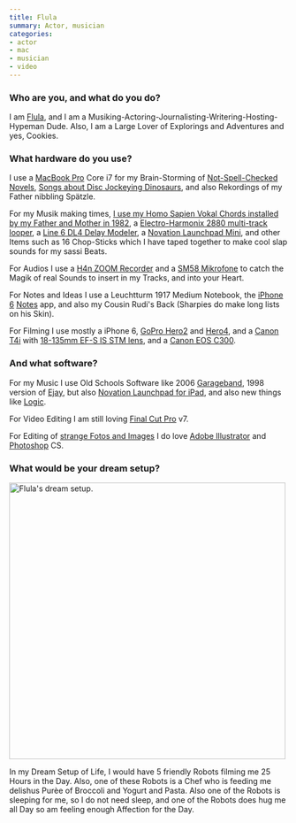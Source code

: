 ```yaml
---
title: Flula
summary: Actor, musician
categories:
- actor
- mac
- musician
- video
---
```


### Who are you, and what do you do?

I am [Flula](http://www.flulaborg.com/ "Flula's website."), and I am a Musiking-Actoring-Journalisting-Writering-Hosting-Hypeman Dude. Also, I am a Large Lover of Explorings and Adventures and yes, Cookies.

### What hardware do you use?

I use a [MacBook Pro][macbook-pro] Core i7 for my Brain-Storming of [Not-Spell-Checked Novels](https://www.youtube.com/watch?v=5pqwRwLG7J8 "Flula's YouTube video where he finishes a 50,000 word novel."), [Songs about Disc Jockeying Dinosaurs](https://www.youtube.com/watch?v=CyMlfTM9-48 "Flula's YouTube of his Dinosaur DJ song."), and also Rekordings of my Father nibbling Spätzle.

For my Musik making times, [I use my Homo Sapien Vokal Chords installed by my Father and Mother in 1982](https://www.youtube.com/watch?v=G-VM5wqzhWY "Flula's YouTube video of his song with his parents."), a [Electro-Harmonix 2880 multi-track looper][2880], a [Line 6 DL4 Delay Modeler][dl4], a [Novation Launchpad Mini][launchpad-mini], and other Items such as 16 Chop-Sticks which I have taped together to make cool slap sounds for my sassi Beats.  

For Audios I use a [H4n ZOOM Recorder][h4n] and a [SM58 Mikrofone][sm58] to catch the Magik of real Sounds to insert in my Tracks, and into your Heart.

For Notes and Ideas I use a Leuchtturm 1917 Medium Notebook, the [iPhone 6][iphone-6] [Notes][notes-ios] app, and also my Cousin Rudi's Back (Sharpies do make long lists on his Skin).

For Filming I use mostly a iPhone 6, [GoPro Hero2][hd-hero2] and [Hero4][hero4-black], and a [Canon T4i][eos-650d] with [18-135mm EF-S IS STM lens][ef-s-18-135mm-f3.5-5.6-is-stm], and a [Canon EOS C300][eos-c300].

### And what software?

For my Music I use Old Schools Software like 2006 [Garageband][], 1998 version of [Ejay][], but also [Novation Launchpad for iPad][launchpad-ios], and also new things like [Logic][].

For Video Editing I am still loving [Final Cut Pro][final-cut-pro] v7.

For Editing of [strange Fotos and Images](https://www.instagram.com/p/7V_ckdgpYU/ "Flula's Instagram photo of him in labour.") I do love [Adobe Illustrator][illustrator] and [Photoshop][] CS.

### What would be your dream setup?

<img src="/images/interviews/flula/dreams.jpg" width="500" height="500" alt="Flula's dream setup." class="detail">

In my Dream Setup of Life, I would have 5 friendly Robots filming me 25 Hours in the Day. Also, one of these Robots is a Chef who is feeding me delishus Purèe of Broccoli and Yogurt and Pasta. Also one of the Robots is sleeping for me, so I do not need sleep, and one of the Robots does hug me all Day so am feeling enough Affection for the Day.

[2880]: https://www.ehx.com/products/2880 "A multi-track looper."
[iphone-6]: https://en.wikipedia.org/wiki/IPhone_6 "A smartphone."
[sm58]: http://www.shure.com/americas/products/microphones/sm/sm58-vocal-microphone "A vocal microphone."
[h4n]: https://www.zoom.co.jp/english/products/h4n/ "A digital audio recorder."
[hero4-black]: https://www.amazon.com/GoPro-HERO4-BLACK-Action-Camera/dp/B00NIYNUF2 "A 4K video camera."
[hd-hero2]: https://gopro.com/support/hd-hero2-support "An HD video camera."
[macbook-pro]: https://www.apple.com/macbook-pro/ "A laptop."
[dl4]: https://line6.com/dl4/ "An effects pedal."
[eos-650d]: https://en.wikipedia.org/wiki/Canon_EOS_650D "An 18 megapixel DSLR camera."
[eos-c300]: https://www.usa.canon.com/cusa/professional/products/professional_cameras/cinema_eos_cameras/eos_c300 "A 35mm digital video camera."
[ef-s-18-135mm-f3.5-5.6-is-stm]: https://www.usa.canon.com/internet/portal/us/home/products/details/lenses/ef/standard-zoom/ef-s-18-135mm-f-3-5-5-6-is-stm/ "A zoom lens."
[launchpad-mini]: http://us.novationmusic.com/launchpad-mini "A mini controller for Ableton Live."
[logic]: https://www.saleae.com/logic/ "A hardware debugger."
[illustrator]: https://www.adobe.com/products/illustrator.html "A vector graphics editor."
[notes-ios]: https://en.wikipedia.org/wiki/Notes_(application) "A built-in note-taking app."
[garageband]: https://www.apple.com/mac/garageband/ "An audio recording and editing tool for the Mac."
[final-cut-pro]: https://en.wikipedia.org/wiki/Final_Cut_Pro "A nonlinear video editor."
[ejay]: https://en.wikipedia.org/wiki/EJay "Audio editing software."
[launchpad-ios]: http://global.novationmusic.com/launch/launchpad-app "A remixing and recording app."
[photoshop]: https://www.adobe.com/products/photoshop.html "A bitmap image editor."
